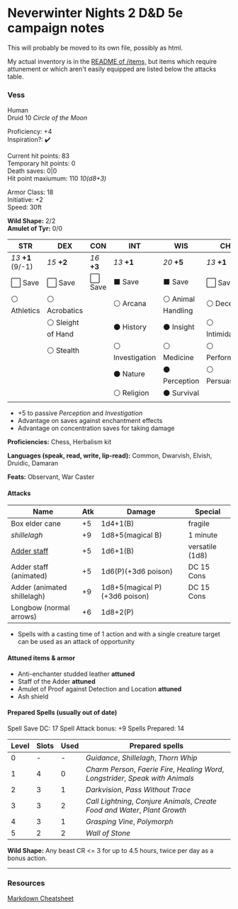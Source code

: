 # Neverwinter Nights 2 D&D 5e campaign notes

This will probably be moved to its own file, possibly as html.

My actual inventory is in the [README of /items,](./items/) but items which require attunement or which aren't easily equipped are listed below the attacks table.

### Vess

Human  
Druid 10 *Circle of the Moon*

Proficiency: +4  
Inspiration?: :heavy_check_mark:

Current hit points: 83  
Temporary hit points: 0  
Death saves: 0|0  
Hit point maxiumum: 110 *10(d8+3)*    

Armor Class: 18  
Initiative: +2  
Speed: 30ft

**Wild Shape:** 2/2  
**Amulet of Tyr:** 0/0

|  STR  |  DEX  |  CON  |  INT  |  WIS  |  CHA  |
|-------|-------|-------|-------|-------|-------|
| *13* **+1** (9/-1) | *15* **+2** | *16* **+3** | *13* **+1** | *20* **+5** | *13* **+1** |
| :white_large_square: Save | :white_large_square: Save | :white_large_square: Save | :black_large_square: Save | :black_large_square: Save | :white_large_square: Save |
| :white_circle: Athletics | :white_circle: Acrobatics || :white_circle: Arcana | :white_circle: Animal Handling | :white_circle: Deception |
|| :white_circle: Sleight of Hand || :black_circle: History | :black_circle: Insight | :white_circle: Intimidation |
|| :white_circle: Stealth || :white_circle: Investigation | :white_circle: Medicine | :white_circle: Performance |
|||| :black_circle: Nature | :black_circle: Perception | :white_circle: Persuasion | 
|||| :white_circle: Religion | :black_circle: Survival ||

* +5 to passive *Perception* and *Investigation*
* Advantage on saves against enchantment effects
* Advantage on concentration saves for taking damage


**Proficiencies:** Chess, Herbalism kit

**Languages (speak, read, write, lip-read):** Common, Dwarvish, Elvish, Druidic, Damaran

**Feats:** Observant, War Caster

#### Attacks

| Name                        | Atk | Damage                  | Special         |
|-----------------------------|-----|-------------------------|-----------------|
| Box elder cane              | +5  | 1d4+1(B)                | fragile         |
| *shillelagh*                | +9  | 1d8+5(magical B)        | 1 minute        |
| [Adder staff]               | +5  | 1d6+1(B)                | versatile (1d8) |
| Adder staff (animated)      | +5  | 1d6(P)(+3d6 poison)     | DC 15 Cons      |
| Adder (animated shillelagh) | +9  | 1d8+5(magical P)(+3d6 poison)| DC 15 Cons |
| Longbow (normal arrows)     | +6  | 1d8+2(P)                |                 |

* Spells with a casting time of 1 action and with a single creature target can be used as an attack of opportunity

#### Attuned items & armor

* Anti-enchanter studded leather **attuned**
* Staff of the Adder **attuned**
* Amulet of Proof against Detection and Location **attuned**
* Ash shield 

#### Prepared Spells (usually out of date)

Spell Save DC: 17
Spell Attack bonus: +9
Spells Prepared: 14

| Level | Slots | Used | Prepared spells |
|-------|-------|------|-----------------|
| 0     | -     | -    | *Guidance*, *Shillelagh*, *Thorn Whip* |
| 1     | 4     | 0    | *Charm Person*, *Faerie Fire*, *Healing Word*, *Longstrider*, *Speak with Animals* |
| 2     | 3     | 1    | *Darkvision*, *Pass Without Trace* |
| 3     | 3     | 2    | *Call Lightning*, *Conjure Animals*, *Create Food and Water*, *Plant Growth* |
| 4     | 3     | 1    | *Grasping Vine*, *Polymorph* |
| 5     | 2     | 2    | *Wall of Stone* |

**Wild Shape:** Any beast CR <= 3 for up to 4.5 hours, twice per day as a bonus action.

------------------------------------

### Resources

[Markdown Cheatsheet](https://github.com/adam-p/markdown-here/wiki/Markdown-Cheatsheet)

[Adder staff]: items/Staff%20of%20the%20Adder.md
